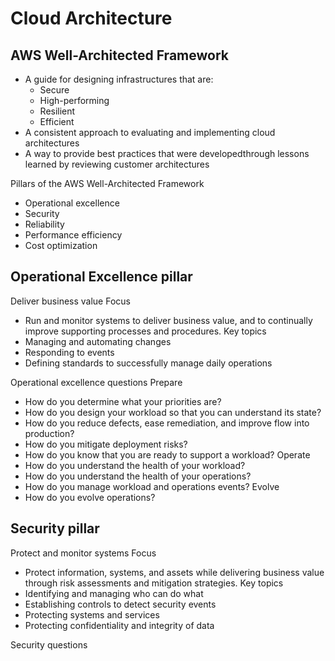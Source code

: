 # Cloud Architecture

## AWS Well-Architected Framework
 - A guide for designing infrastructures that are:
   - Secure
   - High-performing
   - Resilient
   - Efficient
 - A consistent approach to evaluating and implementing cloud architectures
 - A way to provide best practices that were developedthrough lessons learned by reviewing customer architectures

Pillars of the AWS Well-Architected Framework
 - Operational excellence
 - Security
 - Reliability
 - Performance efficiency
 - Cost optimization

## Operational Excellence pillar
Deliver business value
Focus
 - Run and monitor systems to deliver business value, and to continually improve supporting processes and procedures.
Key topics
 - Managing and automating changes
 - Responding to events
 - Defining standards to successfully manage daily operations

Operational excellence questions
Prepare
 - How do you determine what your priorities are?
 - How do you design your workload so that you can understand its state?
 - How do you reduce defects, ease remediation, and improve flow into production?
 - How do you mitigate deployment risks?
 - How do you know that you are ready to support a workload?
Operate
 - How do you understand the health of your workload?
 - How do you understand the health of your operations?
 - How do you manage workload and operations events?
Evolve
 - How do you evolve operations?

## Security pillar
Protect and monitor systems
Focus
 - Protect information, systems, and assets while delivering business value through risk assessments and mitigation strategies.
Key topics
 - Identifying and managing who can do what
 - Establishing controls to detect security events
 - Protecting systems and services
 - Protecting confidentiality and integrity of data

Security questions